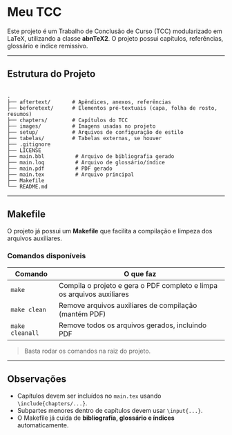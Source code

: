 
# Meu TCC

Este projeto é um Trabalho de Conclusão de Curso (TCC) modularizado em LaTeX, utilizando a classe **abnTeX2**. O projeto possui capítulos, referências, glossário e índice remissivo.

---

## Estrutura do Projeto

```

.
├── aftertext/       # Apêndices, anexos, referências
├── beforetext/      # Elementos pré-textuais (capa, folha de rosto, resumos)
├── chapters/        # Capítulos do TCC
├── images/          # Imagens usadas no projeto
├── setup/           # Arquivos de configuração de estilo
├── tabelas/         # Tabelas externas, se houver
├── .gitignore
├── LICENSE
├── main.bbl          # Arquivo de bibliografia gerado
├── main.loq          # Arquivo de glossário/índice
├── main.pdf          # PDF gerado
├── main.tex          # Arquivo principal
├── Makefile
└── README.md

```

---

## Makefile

O projeto já possui um **Makefile** que facilita a compilação e limpeza dos arquivos auxiliares.  

### Comandos disponíveis

| Comando        | O que faz |
|----------------|-----------|
| `make`         | Compila o projeto e gera o PDF completo e limpa os arquivos auxiliares |
| `make clean`   | Remove arquivos auxiliares de compilação (mantém PDF) |
| `make cleanall`| Remove todos os arquivos gerados, incluindo PDF |

> Basta rodar os comandos na raiz do projeto.

---

## Observações

- Capítulos devem ser incluídos no `main.tex` usando `\include{chapters/...}`.  
- Subpartes menores dentro de capítulos devem usar `\input{...}`.  
- O Makefile já cuida de **bibliografia, glossário e índices** automaticamente.